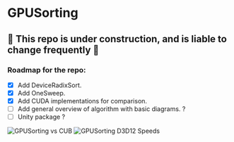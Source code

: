 # GPUSorting

## 🚨 This repo is under construction, and is liable to change frequently 🚨
### Roadmap for the repo:
- [x] Add DeviceRadixSort.
- [x] Add OneSweep.
- [x] Add CUDA implementations for comparison.
- [ ] Add general overview of algorithm with basic diagrams. ?
- [ ] Unity package ?

![GPUSorting vs CUB](https://github.com/b0nes164/GPUSorting/assets/68340554/ab29deec-25bb-438c-81f6-3c121b1e1638)
![GPUSorting D3D12 Speeds](https://github.com/b0nes164/GPUSorting/assets/68340554/df6fe396-339f-4061-8d55-94f4cf61dd48)
